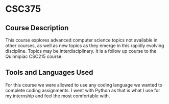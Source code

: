 # CSC375

## Course Description

This course explores advanced computer science topics not available in other courses, as well as new topics as they emerge in this rapidly evolving discipline. Topics may be interdisciplinary. It is a follow up course to the Quinnipiac CSC215 course.

## Tools and Languages Used

For this course we were allowed to use any coding language we wanted to complete coding assignments. I went with Python as that is what I use for my internship and feel the most comfortable with.
